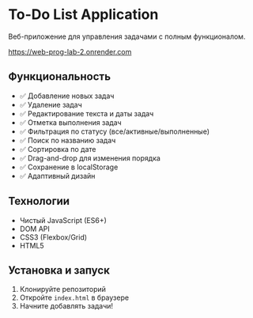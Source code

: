 # To-Do List Application

Веб-приложение для управления задачами с полным функционалом.

<https://web-prog-lab-2.onrender.com>

## Функциональность

- ✅ Добавление новых задач
- ✅ Удаление задач
- ✅ Редактирование текста и даты задач
- ✅ Отметка выполнения задач
- ✅ Фильтрация по статусу (все/активные/выполненные)
- ✅ Поиск по названию задач
- ✅ Сортировка по дате
- ✅ Drag-and-drop для изменения порядка
- ✅ Сохранение в localStorage
- ✅ Адаптивный дизайн

## Технологии

- Чистый JavaScript (ES6+)
- DOM API
- CSS3 (Flexbox/Grid)
- HTML5

## Установка и запуск

1. Клонируйте репозиторий
2. Откройте `index.html` в браузере
3. Начните добавлять задачи!
